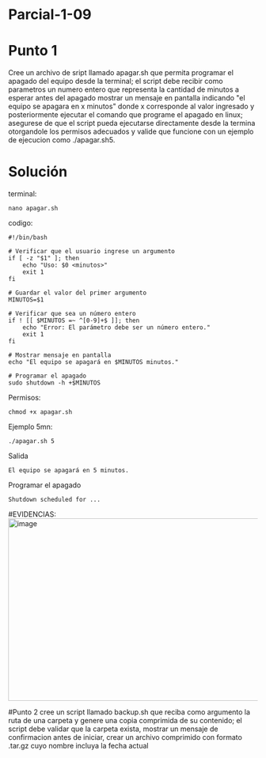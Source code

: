 # Parcial-1-09

# Punto 1
Cree un archivo de sript llamado apagar.sh que permita programar el apagado del equipo desde la terminal; el script debe recibir como parametros un numero entero que representa la cantidad de minutos a esperar antes del apagado mostrar un mensaje en pantalla indicando "el equipo se apagara en x minutos" donde x corresponde al valor ingresado y posteriormente ejecutar el comando que programe el apagado en linux; asegurese de que el script pueda ejecutarse directamente desde la termina otorgandole los permisos adecuados y valide que funcione con un ejemplo de ejecucion como ./apagar.sh5.

# Solución

terminal:
```
nano apagar.sh
```
codigo:
```
#!/bin/bash

# Verificar que el usuario ingrese un argumento
if [ -z "$1" ]; then
    echo "Uso: $0 <minutos>"
    exit 1
fi

# Guardar el valor del primer argumento
MINUTOS=$1

# Verificar que sea un número entero
if ! [[ $MINUTOS =~ ^[0-9]+$ ]]; then
    echo "Error: El parámetro debe ser un número entero."
    exit 1
fi

# Mostrar mensaje en pantalla
echo "El equipo se apagará en $MINUTOS minutos."

# Programar el apagado
sudo shutdown -h +$MINUTOS
```
Permisos:
```
chmod +x apagar.sh
```
Ejemplo 5mn:
```
./apagar.sh 5
```
Salida
```
El equipo se apagará en 5 minutos.
```
Programar el apagado 
```
Shutdown scheduled for ...
```
#EVIDENCIAS:
<img width="677" height="369" alt="image" src="https://github.com/user-attachments/assets/1dc65d90-185a-4aca-aecc-3496e206be3b" />


#Punto 2
cree un script llamado backup.sh que reciba como argumento la ruta de una carpeta y genere una copia comprimida de su contenido; el script debe validar que la carpeta exista, mostrar un mensaje de confirmacion antes de iniciar, crear un archivo comprimido con formato .tar.gz cuyo nombre incluya la fecha actual 
